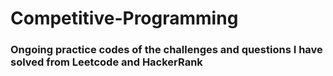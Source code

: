 # Competitive-Programming
### Ongoing practice codes of the challenges and questions I have solved from Leetcode and HackerRank
